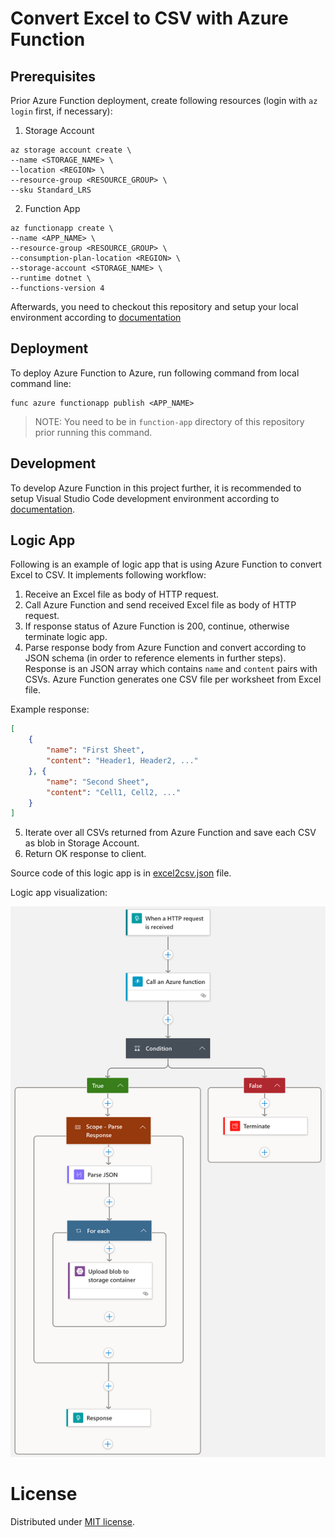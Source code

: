 # Convert Excel to CSV with Azure Function

## Prerequisites

Prior Azure Function deployment, create following resources (login with `az login` first, if necessary):

1. Storage Account

````
az storage account create \
--name <STORAGE_NAME> \
--location <REGION> \
--resource-group <RESOURCE_GROUP> \
--sku Standard_LRS
````

2. Function App

````
az functionapp create \
--name <APP_NAME> \
--resource-group <RESOURCE_GROUP> \
--consumption-plan-location <REGION> \
--storage-account <STORAGE_NAME> \
--runtime dotnet \
--functions-version 4 
````

Afterwards, you need to checkout this repository and setup your local environment according to [documentation](https://learn.microsoft.com/en-us/azure/azure-functions/create-first-function-cli-csharp?tabs=azure-cli%2Cin-process#configure-your-local-environment)

## Deployment

To deploy Azure Function to Azure, run following command from local command line:

````
func azure functionapp publish <APP_NAME>
````

> NOTE: You need to be in `function-app` directory of this repository prior running this command.

## Development

To develop Azure Function in this project further, it is recommended to setup Visual Studio Code development environment according to [documentation](https://learn.microsoft.com/en-us/azure/azure-functions/functions-develop-vs-code?tabs=csharp).

## Logic App

Following is an example of logic app that is using Azure Function to convert Excel to CSV. It implements following workflow:

1. Receive an Excel file as body of HTTP request.
2. Call Azure Function and send received Excel file as body of HTTP request.
3. If response status of Azure Function is 200, continue, otherwise terminate logic app.
4. Parse response body from Azure Function and convert according to JSON schema (in order to reference elements in further steps). Response is an JSON array which contains `name` and `content` pairs with CSVs. Azure Function generates one CSV file per worksheet from Excel file.

Example response:

````json
[
	{
		"name": "First Sheet",
		"content": "Header1, Header2, ..."
	}, {
		"name": "Second Sheet",
		"content": "Cell1, Cell2, ..."
	}
]
````
5. Iterate over all CSVs returned from Azure Function and save each CSV as blob in Storage Account.
6. Return OK response to client.


Source code of this logic app is in [excel2csv.json](logic-app/excel2csv.json) file.

Logic app visualization:

![Logic App Example](logic-app/excel2csv.png "Logic App Example")

# License

Distributed under [MIT license](LICENSE.md).